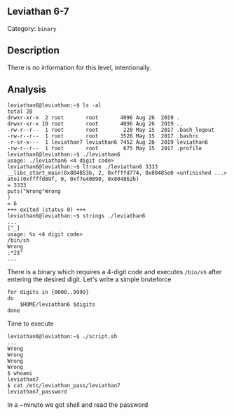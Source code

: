## Leviathan 6-7
Category: `binary`

## Description
There is no information for this level, intentionally.

## Analysis
```
leviathan6@leviathan:~$ ls -al
total 28
drwxr-xr-x  2 root       root       4096 Aug 26  2019 .
drwxr-xr-x 10 root       root       4096 Aug 26  2019 ..
-rw-r--r--  1 root       root        220 May 15  2017 .bash_logout
-rw-r--r--  1 root       root       3526 May 15  2017 .bashrc
-r-sr-x---  1 leviathan7 leviathan6 7452 Aug 26  2019 leviathan6
-rw-r--r--  1 root       root        675 May 15  2017 .profile
leviathan6@leviathan:~$ ./leviathan6 
usage: ./leviathan6 <4 digit code>
leviathan6@leviathan:~$ ltrace ./leviathan6 3333
__libc_start_main(0x804853b, 2, 0xffffd774, 0x80485e0 <unfinished ...>
atoi(0xffffd89f, 0, 0xf7e40890, 0x804862b)                                                                              = 3333
puts("Wrong"Wrong
)                                                                                                           = 6
+++ exited (status 0) +++
leviathan6@leviathan:~$ strings ./leviathan6
...
[^_]
usage: %s <4 digit code>
/bin/sh
Wrong
;*2$"
...
```
There is a binary which requires a 4-digit code and executes `/bin/sh` after entering the desired digit. Let's write a simple bruteforce
```
for digits in {0000..9999}
do
	$HOME/leviathan6 $digits
done
```
Time to execute
```
leviathan6@leviathan:~$ ./script.sh
...
Wrong
Wrong
Wrong
Wrong
$ whoami
leviathan7
$ cat /etc/leviathan_pass/leviathan7
leviathan7_password
```
In a ~minute we got shell and read the password

